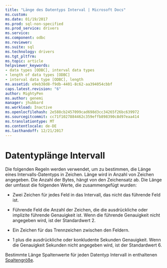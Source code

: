 ```yaml
---
title: "Länge des Datentyps Interval | Microsoft Docs"
ms.custom: 
ms.date: 01/19/2017
ms.prod: sql-non-specified
ms.prod_service: drivers
ms.service: 
ms.component: odbc
ms.reviewer: 
ms.suite: sql
ms.technology: drivers
ms.tgt_pltfrm: 
ms.topic: article
helpviewer_keywords:
- data types [ODBC], interval data types
- length of data types [ODBC]
- interval data type [ODBC], length
ms.assetid: e9eb38d8-f9db-4401-8c62-aa394054cbbf
caps.latest.revision: "6"
author: MightyPen
ms.author: genemi
manager: jhubbard
ms.workload: Inactive
ms.openlocfilehash: 2e588cb2457099cad698d3cc34265f26bc639972
ms.sourcegitcommit: cc71f1027884462c359effb898390c8d97eaa414
ms.translationtype: MT
ms.contentlocale: de-DE
ms.lasthandoff: 12/21/2017
---
```

# <a name="interval-data-type-length"></a>Datentyplänge Intervall
Die folgenden Regeln werden verwendet, um zu bestimmen, die Länge eines Intervalls-Datentyps in Zeichen. Länge wird in Anzahl von Zeichen angegeben. Die Anzahl der Bytes, hängt von den Zeichensatz ab. Die Länge der umfasst die folgenden Werte, die zusammengefügt wurden:  
  
-   Zwei Zeichen für jedes Feld in das Intervall, das nicht das führende Feld ist.  
  
-   Führende Feld die Anzahl der Zeichen, die die ausdrückliche oder implizite führende Genauigkeit ist. Wenn die führende Genauigkeit nicht angegeben wird, ist der Standardwert 2.  
  
-   Ein Zeichen für das Trennzeichen zwischen den Feldern.  
  
-   1 plus die ausdrückliche oder konkludente Sekunden Genauigkeit. Wenn die Genauigkeit Sekunden nicht angegeben wird, ist der Standardwert 6.  
  
 Bestimmte Länge Spaltenwerte für jeden Datentyp Intervall in enthaltenen [Spaltengröße](../../../odbc/reference/appendixes/column-size.md).
